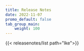 ```yaml
---
title: Release Notes
date: 2022-11-07
promo_default: false
tab_group_main:
    weight: 100
---
```


{{< releasenotes/list path="lke">}}